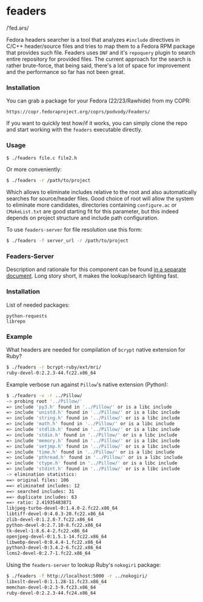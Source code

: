 # feaders
/ˈfed.ərs/

Fedora headers searcher is a tool that analyzes `#include` directives in C/C++ header/source files and tries to map them to a Fedora RPM package that provides such file. Feaders uses `DNF` and it's `repoquery` plugin to search entire repository for provided files. The current approach for the search is rather brute-force, that being said, there's a lot of space for improvement and the performance so far has not been great.

### Installation

You can grab a package for your Fedora (22/23/Rawhide) from my COPR:

```
https://copr.fedoraproject.org/coprs/podvody/Feaders/
```

If you want to quickly test how/if it works, you can simply clone the repo and start working with the `feaders` executable directly.

### Usage

```bash
$ ./feaders file.c file2.h
```

Or more conveniently:

```bash
$ ./feaders -r /path/to/project
```

Which allows to eliminate includes relative to the root and also automatically searches for source/header files.
Good choice of root will allow the system to eliminate more candidates, directories containing `configure.ac` or `CMakeList.txt` are good starting fit for this parameter, but this indeed depends on project structure and include path configuration.

To use `feaders-server` for file resolution use this form:
```bash
$ ./feaders -f server_url -r /path/to/project
```

### Feaders-Server
Description and rationale for this component can be found [in a separate document](http://github.com/shaded-enmity/feaders/tree/master/server). Long story short, it makes the lookup/search lighting fast.

### Installation

List of needed packages:
```
python-requests
librepo
```

### Example
What headers are needed for compilation of `bcrypt` native extension for Ruby?

```bash
$ ./feaders -r bcrypt-ruby/ext/mri/
ruby-devel-0:2.2.3-44.fc22.x86_64
```

Example verbose run against `Pillow`'s native extension (Python):
```bash
$ ./feaders -v -r ../Pillow/
-> probing root '../Pillow/'
=> include 'py3.h' found in '../Pillow/' or is a libc include
=> include 'unistd.h' found in '../Pillow/' or is a libc include
=> include 'string.h' found in '../Pillow/' or is a libc include
=> include 'math.h' found in '../Pillow/' or is a libc include
=> include 'stdlib.h' found in '../Pillow/' or is a libc include
=> include 'stdio.h' found in '../Pillow/' or is a libc include
=> include 'memory.h' found in '../Pillow/' or is a libc include
=> include 'setjmp.h' found in '../Pillow/' or is a libc include
=> include 'time.h' found in '../Pillow/' or is a libc include
=> include 'pthread.h' found in '../Pillow/' or is a libc include
=> include 'ctype.h' found in '../Pillow/' or is a libc include
=> include 'stdint.h' found in '../Pillow/' or is a libc include
-> elimination statistics:
==> original files: 106
==> eliminated includes: 12
==> searched includes: 31
==> duplicate includes: 63
==> ratio: 2.41935483871
libjpeg-turbo-devel-0:1.4.0-2.fc22.x86_64
libtiff-devel-0:4.0.3-20.fc22.x86_64
zlib-devel-0:1.2.8-7.fc22.x86_64
python-devel-0:2.7.10-8.fc22.x86_64
tk-devel-1:8.6.4-2.fc22.x86_64
openjpeg-devel-0:1.5.1-14.fc22.x86_64
libwebp-devel-0:0.4.4-1.fc22.x86_64
python3-devel-0:3.4.2-6.fc22.x86_64
lcms2-devel-0:2.7-1.fc22.x86_64
```

Using the `feaders-server` to lookup Ruby's `nokogiri` package:
```bash
$ ./feaders -f http://localhost:5000 -r ../nokogiri/
libxslt-devel-0:1.1.28-11.fc23.x86_64
memchan-devel-0:2.3-9.fc23.x86_64
ruby-devel-0:2.2.3-44.fc24.x86_64
```
